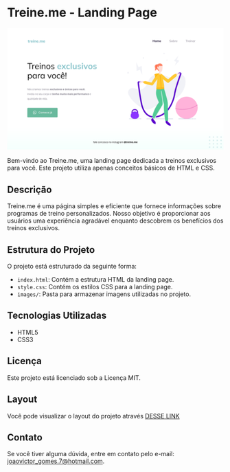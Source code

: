 # Treine.me - Landing Page

![Treine.me](https://github.com/jrijo7/C-digo-do-desafio---Fase-02/blob/main/Group1.png)

Bem-vindo ao Treine.me, uma landing page dedicada a treinos exclusivos para você. Este projeto utiliza apenas conceitos básicos de HTML e CSS.

## Descrição

Treine.me é uma página simples e eficiente que fornece informações sobre programas de treino personalizados. Nosso objetivo é proporcionar aos usuários uma experiência agradável enquanto descobrem os benefícios dos treinos exclusivos.

## Estrutura do Projeto

O projeto está estruturado da seguinte forma:


- `index.html`: Contém a estrutura HTML da landing page.
- `style.css`: Contém os estilos CSS para a landing page.
- `images/`: Pasta para armazenar imagens utilizadas no projeto.

## Tecnologias Utilizadas

- HTML5
- CSS3

## Licença

Este projeto está licenciado sob a Licença MIT.

## Layout

Você pode visualizar o layout do projeto através [DESSE LINK](https://www.figma.com/design/kFlyDmRp7AD8Eb5wAU3UDx/Explorer---Projeto-02-(Copy)?node-id=0-1&t=JnxhCBF1BwTrvqgN-1)

## Contato

Se você tiver alguma dúvida, entre em contato pelo e-mail: [joaovictor_gomes.7@hotmail.com](mailto:joaovictor_gomes.7@hotmail.com).


